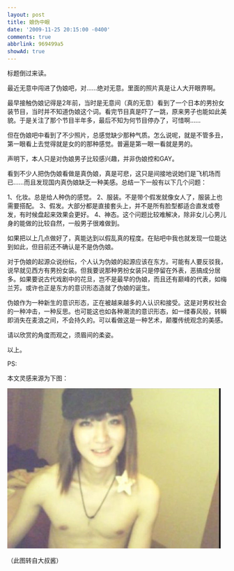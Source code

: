 ```yaml
---
layout: post
title: 娘伪中眼
date: '2009-11-25 20:15:00 -0400'
comments: true
abbrlink: 969499a5
showAd: true
---
```

标题倒过来读。

最近无意中闯进了伪娘吧，对……绝对无意。里面的照片真是让人大开眼界啊。

最早接触伪娘记得是2年前，当时是无意间（真的无意）看到了一个日本的男扮女装节目，当时并不知道伪娘这个词。看完节目真是吓了一跳，原来男子也能如此美貌。于是关注了那个节目半年多，最后不知为何节目停办了，可惜啊……

但在伪娘吧中看到了不少照片，总感觉缺少那种气质。怎么说呢，就是不管多丑，第一眼看上去觉得就是女的的那种感觉。普遍是第一眼一看就是男的。

声明下，本人只是对伪娘男子比较感兴趣，并非伪娘控和GAY。

看到不少人把伪伪娘看做是真伪娘，真是可悲，这只是间接地说她们是飞机场而已……而且发现国内真伪娘缺乏一种美感。总结一下一般有以下几个问题：

1、化妆。总是给人种伪的感觉。
2、服装。不是带个假发就像女人了，服装上也需要搭配。
3、假发。大部分都是直接套头上，并不是所有脸型都适合直发或卷发，有时候盘起来效果会更好。
4、神态。这个问题比较难解决，除非女儿心男儿身的能做的比较自然，一般男子很难做到。

如果把以上几点做好了，真能达到以假乱真的程度。在贴吧中我也就发现一位能达到如此，但目前还不确认是不是伪伪娘。

对于伪娘的起源众说纷纭，个人认为伪娘的起源应该在东方。可能有人要反驳我，说早就见西方有男扮女装。但我要说那种男扮女装只是停留在外表，恶搞成分居多。如果要说古代戏剧中的花旦，岂不是最早的伪娘，而且还有巅峰的代表，如梅兰芳。或许也正是东方的意识形态造就了伪娘的诞生。

伪娘作为一种新生的意识形态，正在被越来越多的人认识和接受。这是对男权社会的一种冲击，一种反思。也可能这也如各种潮流的意识形态，如一缕春风般，转瞬即消失在麦浪之间，不会持久的。可以看做这是一种艺术，颠覆传统观念的美感。

请以欣赏的角度而观之，须眉间的柔姿。

以上。

PS:

本文灵感来源为下图：

![](\img\weiniang.jpeg)

（此图转自大叔酱）
